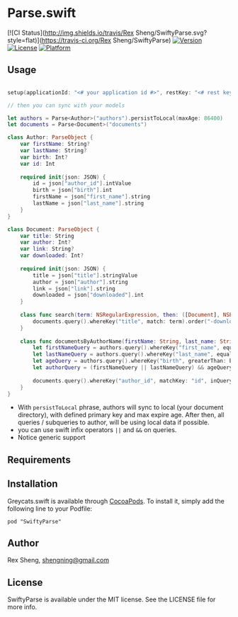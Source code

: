 # Parse.swift

[![CI Status](http://img.shields.io/travis/Rex Sheng/SwiftyParse.svg?style=flat)](https://travis-ci.org/Rex Sheng/SwiftyParse)
[![Version](https://img.shields.io/cocoapods/v/SwiftyParse.svg?style=flat)](http://cocoadocs.org/docsets/SwiftyParse)
[![License](https://img.shields.io/cocoapods/l/SwiftyParse.svg?style=flat)](http://cocoadocs.org/docsets/SwiftyParse)
[![Platform](https://img.shields.io/cocoapods/p/SwiftyParse.svg?style=flat)](http://cocoadocs.org/docsets/SwiftyParse)

## Usage

```swift

setup(applicationId: "<# your application id #>", restKey: "<# rest key #>")

// then you can sync with your models

let authors = Parse<Author>("authors").persistToLocal(maxAge: 86400)
let documents = Parse<Document>("documents")

class Author: ParseObject {
    var firstName: String?
    var lastName: String?
    var birth: Int?
    var id: Int
    
    required init(json: JSON) {
        id = json["author_id"].intValue
        birth = json["birth"].int
        firstName = json["first_name"].string
        lastName = json["last_name"].string
    }
}

class Document: ParseObject {
    var title: String
    var author: Int?
    var link: String?
    var downloaded: Int?
    
    required init(json: JSON) {
        title = json["title"].stringValue
        author = json["author"].string
        link = json["link"].string
        downloaded = json["downloaded"].int
    }
    
    class func search(term: NSRegularExpression, then: ([Document], NSError?) -> Void) {
        documents.query().whereKey("title", match: term).order("-downloaded").limit(50).get(then)
    }
    
    class func documentsByAuthorName(firstName: String, last_name: String, birth: Int, then: ([Document], NSError?) -> Void) {
        let firstNameQuery = authors.query().whereKey("first_name", equalTo: firstName)
        let lastNameQuery = authors.query().whereKey("last_name", equalTo: lastName)
        let ageQuery = authors.query().whereKey("birth", greaterThan: birth)
        let authorQuery = (firstNameQuery || lastNameQuery) && ageQuery
        
        documents.query().whereKey("author_id", matchKey: "id", inQuery: authorQuery).get(then)
    }
}
```

* With `persistToLocal` phrase, authors will sync to local (your document directory), with defined primary key and max expire age. After then, all queries / subqueries to author, will be using local data if possible.
* you can use swift infix operators `||` and `&&` on queries.
* Notice generic support

## Requirements

## Installation

Greycats.swift is available through [CocoaPods](http://cocoapods.org). To install
it, simply add the following line to your Podfile:

    pod "SwiftyParse"

## Author

Rex Sheng, shengning@gmail.com

## License

SwiftyParse is available under the MIT license. See the LICENSE file for more info.

